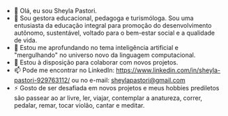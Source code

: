 - 👋 Olá, eu sou Sheyla Pastori.
- 👀 Sou gestora educacional, pedagoga e turismóloga. Sou uma entusiasta da educação integral para promoção do desenvolvimento autônomo, sustentável, voltado para o bem-estar social e a qualidade de vida.
- 🌱 Estou me aprofundando no tema inteligência artificial e "mergulhando" no universo novo da linguagem computacional.
- 💞️ Estou à disposição para colaborar com novos projetos.
- 📫 Pode me encontrar no LinkedIn: https://www.linkedin.com/in/sheyla-pastori-929763112/ ou no e-mail: sheylapastori@gmail.com
- ⚡ Gosto de ser desafiada em novos projetos e meus hobbies prediletos são passear ao ar livre, ler, viajar, contemplar a anatureza, correr, pedalar, remar, tocar violão, cantar e meditar.



